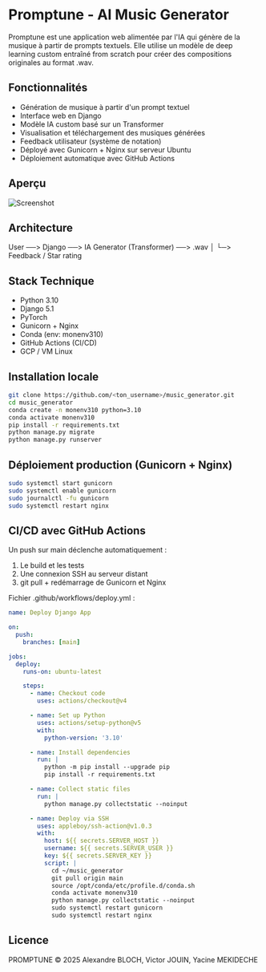 # Promptune - AI Music Generator

Promptune est une application web alimentée par l'IA qui génère de la musique à partir de prompts textuels. Elle utilise un modèle de deep learning custom entraîné from scratch pour créer des compositions originales au format .wav.

## Fonctionnalités

- Génération de musique à partir d'un prompt textuel
- Interface web en Django
- Modèle IA custom basé sur un Transformer
- Visualisation et téléchargement des musiques générées
- Feedback utilisateur (système de notation)
- Déployé avec Gunicorn + Nginx sur serveur Ubuntu
- Déploiement automatique avec GitHub Actions

## Aperçu

![Screenshot](./media/interface_promptune_demo.png)

## Architecture

User ──> Django ──> IA Generator (Transformer) ──> .wav
                │
                └─> Feedback / Star rating

## Stack Technique

- Python 3.10
- Django 5.1
- PyTorch
- Gunicorn + Nginx
- Conda (env: monenv310)
- GitHub Actions (CI/CD)
- GCP / VM Linux

## Installation locale

```bash
git clone https://github.com/<ton_username>/music_generator.git
cd music_generator
conda create -n monenv310 python=3.10
conda activate monenv310
pip install -r requirements.txt
python manage.py migrate
python manage.py runserver
```

## Déploiement production (Gunicorn + Nginx)

```bash
sudo systemctl start gunicorn
sudo systemctl enable gunicorn
sudo journalctl -fu gunicorn
sudo systemctl restart nginx
```


## CI/CD avec GitHub Actions

Un push sur main déclenche automatiquement :
1. Le build et les tests
2. Une connexion SSH au serveur distant
3. git pull + redémarrage de Gunicorn et Nginx

Fichier .github/workflows/deploy.yml :

```yaml
name: Deploy Django App

on:
  push:
    branches: [main]

jobs:
  deploy:
    runs-on: ubuntu-latest

    steps:
      - name: Checkout code
        uses: actions/checkout@v4

      - name: Set up Python
        uses: actions/setup-python@v5
        with:
          python-version: '3.10'

      - name: Install dependencies
        run: |
          python -m pip install --upgrade pip
          pip install -r requirements.txt

      - name: Collect static files
        run: |
          python manage.py collectstatic --noinput

      - name: Deploy via SSH
        uses: appleboy/ssh-action@v1.0.3
        with:
          host: ${{ secrets.SERVER_HOST }}
          username: ${{ secrets.SERVER_USER }}
          key: ${{ secrets.SERVER_KEY }}
          script: |
            cd ~/music_generator
            git pull origin main
            source /opt/conda/etc/profile.d/conda.sh
            conda activate monenv310
            python manage.py collectstatic --noinput
            sudo systemctl restart gunicorn
            sudo systemctl restart nginx
```


## Licence

PROMPTUNE © 2025 Alexandre BLOCH, Victor JOUIN, Yacine MEKIDECHE
